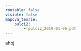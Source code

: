```yaml
---
routable: false
visible: false
mapova_teorie:
    pulci2:
        - pulci2_2019-01-06.pdf
---
```





ahoj





